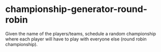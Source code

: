 # championship-generator-round-robin
Given the name of the players/teams, schedule a random championship where each player will have to play with everyone else (round robin championship).
